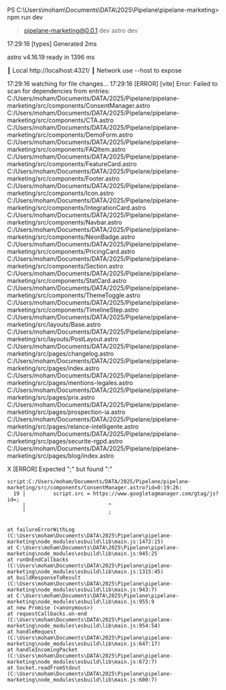 PS C:\Users\moham\Documents\DATA\2025\Pipelane\pipelane-marketing> npm run dev

> pipelane-marketing@0.0.1 dev
> astro dev

17:29:16 [types] Generated 2ms

 astro  v4.16.19 ready in 1396 ms

┃ Local    http://localhost:4321/
┃ Network  use --host to expose

17:29:16 watching for file changes...
17:29:16 [ERROR] [vite] Error:   Failed to scan for dependencies from entries:
  C:/Users/moham/Documents/DATA/2025/Pipelane/pipelane-marketing/src/components/ConsentManager.astro
C:/Users/moham/Documents/DATA/2025/Pipelane/pipelane-marketing/src/components/CTA.astro
C:/Users/moham/Documents/DATA/2025/Pipelane/pipelane-marketing/src/components/DemoForm.astro
C:/Users/moham/Documents/DATA/2025/Pipelane/pipelane-marketing/src/components/FAQItem.astro
C:/Users/moham/Documents/DATA/2025/Pipelane/pipelane-marketing/src/components/FeatureCard.astro
C:/Users/moham/Documents/DATA/2025/Pipelane/pipelane-marketing/src/components/Footer.astro
C:/Users/moham/Documents/DATA/2025/Pipelane/pipelane-marketing/src/components/Icon.astro
C:/Users/moham/Documents/DATA/2025/Pipelane/pipelane-marketing/src/components/IntegrationCard.astro
C:/Users/moham/Documents/DATA/2025/Pipelane/pipelane-marketing/src/components/Navbar.astro
C:/Users/moham/Documents/DATA/2025/Pipelane/pipelane-marketing/src/components/NeonBadge.astro
C:/Users/moham/Documents/DATA/2025/Pipelane/pipelane-marketing/src/components/PricingCard.astro
C:/Users/moham/Documents/DATA/2025/Pipelane/pipelane-marketing/src/components/Section.astro
C:/Users/moham/Documents/DATA/2025/Pipelane/pipelane-marketing/src/components/StatCard.astro
C:/Users/moham/Documents/DATA/2025/Pipelane/pipelane-marketing/src/components/ThemeToggle.astro
C:/Users/moham/Documents/DATA/2025/Pipelane/pipelane-marketing/src/components/TimelineStep.astro
C:/Users/moham/Documents/DATA/2025/Pipelane/pipelane-marketing/src/layouts/Base.astro
C:/Users/moham/Documents/DATA/2025/Pipelane/pipelane-marketing/src/layouts/PostLayout.astro
C:/Users/moham/Documents/DATA/2025/Pipelane/pipelane-marketing/src/pages/changelog.astro
C:/Users/moham/Documents/DATA/2025/Pipelane/pipelane-marketing/src/pages/index.astro
C:/Users/moham/Documents/DATA/2025/Pipelane/pipelane-marketing/src/pages/mentions-legales.astro
C:/Users/moham/Documents/DATA/2025/Pipelane/pipelane-marketing/src/pages/prix.astro
C:/Users/moham/Documents/DATA/2025/Pipelane/pipelane-marketing/src/pages/prospection-ia.astro
C:/Users/moham/Documents/DATA/2025/Pipelane/pipelane-marketing/src/pages/relance-intelligente.astro
C:/Users/moham/Documents/DATA/2025/Pipelane/pipelane-marketing/src/pages/securite-rgpd.astro
C:/Users/moham/Documents/DATA/2025/Pipelane/pipelane-marketing/src/pages/blog/index.astro

  X [ERROR] Expected ";" but found ":"

    script:C:/Users/moham/Documents/DATA/2025/Pipelane/pipelane-marketing/src/components/ConsentManager.astro?id=0:19:26:
      19 │         script.src = https://www.googletagmanager.com/gtag/js?id=;
         │                           ^
         ╵                           ;


    at failureErrorWithLog (C:\Users\moham\Documents\DATA\2025\Pipelane\pipelane-marketing\node_modules\esbuild\lib\main.js:1472:15)
    at C:\Users\moham\Documents\DATA\2025\Pipelane\pipelane-marketing\node_modules\esbuild\lib\main.js:945:25
    at runOnEndCallbacks (C:\Users\moham\Documents\DATA\2025\Pipelane\pipelane-marketing\node_modules\esbuild\lib\main.js:1315:45)
    at buildResponseToResult (C:\Users\moham\Documents\DATA\2025\Pipelane\pipelane-marketing\node_modules\esbuild\lib\main.js:943:7)
    at C:\Users\moham\Documents\DATA\2025\Pipelane\pipelane-marketing\node_modules\esbuild\lib\main.js:955:9
    at new Promise (<anonymous>)
    at requestCallbacks.on-end (C:\Users\moham\Documents\DATA\2025\Pipelane\pipelane-marketing\node_modules\esbuild\lib\main.js:954:54)        
    at handleRequest (C:\Users\moham\Documents\DATA\2025\Pipelane\pipelane-marketing\node_modules\esbuild\lib\main.js:647:17)
    at handleIncomingPacket (C:\Users\moham\Documents\DATA\2025\Pipelane\pipelane-marketing\node_modules\esbuild\lib\main.js:672:7)
    at Socket.readFromStdout (C:\Users\moham\Documents\DATA\2025\Pipelane\pipelane-marketing\node_modules\esbuild\lib\main.js:600:7)